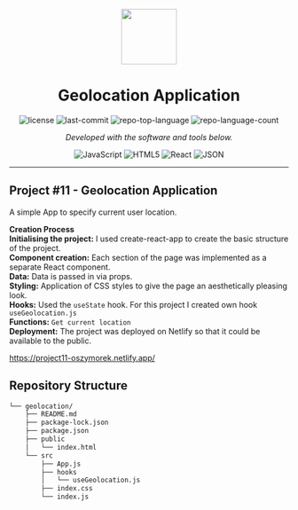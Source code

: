 <p align="center">
  <img src="https://cdn-icons-png.flaticon.com/512/6295/6295417.png" width="100" />
</p>
<p align="center">
    <h1 align="center">Geolocation Application</h1>
</p>
<p align="center">
	<img src="https://img.shields.io/github/license/oszymorek/geolocation?style=flat&color=0080ff" alt="license">
	<img src="https://img.shields.io/github/last-commit/oszymorek/geolocation?style=flat&logo=git&logoColor=white&color=0080ff" alt="last-commit">
	<img src="https://img.shields.io/github/languages/top/oszymorek/geolocation?style=flat&color=0080ff" alt="repo-top-language">
	<img src="https://img.shields.io/github/languages/count/oszymorek/geolocation?style=flat&color=0080ff" alt="repo-language-count">
<p>
<p align="center">
		<em>Developed with the software and tools below.</em>
</p>
<p align="center">
	<img src="https://img.shields.io/badge/JavaScript-F7DF1E.svg?style=flat&logo=JavaScript&logoColor=black" alt="JavaScript">
	<img src="https://img.shields.io/badge/HTML5-E34F26.svg?style=flat&logo=HTML5&logoColor=white" alt="HTML5">
	<img src="https://img.shields.io/badge/React-61DAFB.svg?style=flat&logo=React&logoColor=black" alt="React">
	<img src="https://img.shields.io/badge/JSON-000000.svg?style=flat&logo=JSON&logoColor=white" alt="JSON">
</p>
<hr>

## Project #11 - Geolocation Application

A simple App to specify current user location.

<strong>Creation Process</strong> </br>
<strong>Initialising the project:</strong> I used create-react-app to create the basic structure of the project.</br>
<strong>Component creation:</strong> Each section of the page was implemented as a separate React component.</br>
<strong>Data:</strong> Data is passed in via props.</br>
<strong>Styling:</strong> Application of CSS styles to give the page an aesthetically pleasing look.</br>
<strong>Hooks:</strong> Used the `useState` hook. For this project I created own hook `useGeolocation.js` </br>
<strong>Functions:</strong> `Get current location` </br>
<strong>Deployment:</strong> The project was deployed on Netlify so that it could be available to the public.</br>

https://project11-oszymorek.netlify.app/


##  Repository Structure

```sh
└── geolocation/
    ├── README.md
    ├── package-lock.json
    ├── package.json
    ├── public
    │   └── index.html
    └── src
        ├── App.js
        ├── hooks
        │   └── useGeolocation.js
        ├── index.css
        └── index.js
```

